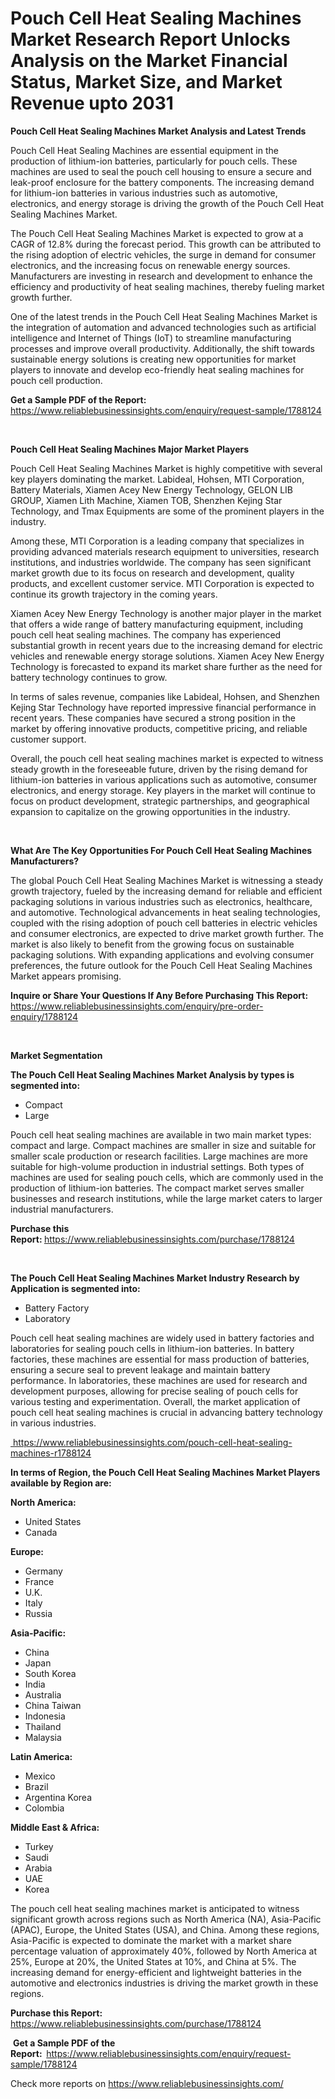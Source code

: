<p><h1>Pouch Cell Heat Sealing Machines Market Research Report Unlocks Analysis on the Market Financial Status, Market Size, and Market Revenue upto 2031</h1></p><p><strong>Pouch Cell Heat Sealing Machines Market Analysis and Latest Trends</strong></p>
<p><p>Pouch Cell Heat Sealing Machines are essential equipment in the production of lithium-ion batteries, particularly for pouch cells. These machines are used to seal the pouch cell housing to ensure a secure and leak-proof enclosure for the battery components. The increasing demand for lithium-ion batteries in various industries such as automotive, electronics, and energy storage is driving the growth of the Pouch Cell Heat Sealing Machines Market.</p><p>The Pouch Cell Heat Sealing Machines Market is expected to grow at a CAGR of 12.8% during the forecast period. This growth can be attributed to the rising adoption of electric vehicles, the surge in demand for consumer electronics, and the increasing focus on renewable energy sources. Manufacturers are investing in research and development to enhance the efficiency and productivity of heat sealing machines, thereby fueling market growth further.</p><p>One of the latest trends in the Pouch Cell Heat Sealing Machines Market is the integration of automation and advanced technologies such as artificial intelligence and Internet of Things (IoT) to streamline manufacturing processes and improve overall productivity. Additionally, the shift towards sustainable energy solutions is creating new opportunities for market players to innovate and develop eco-friendly heat sealing machines for pouch cell production.</p></p>
<p><strong>Get a Sample PDF of the Report:&nbsp;</strong> <a href="https://www.reliablebusinessinsights.com/enquiry/request-sample/1788124">https://www.reliablebusinessinsights.com/enquiry/request-sample/1788124</a></p>
<p>&nbsp;</p>
<p><strong>Pouch Cell Heat Sealing Machines Major Market Players</strong></p>
<p><p>Pouch Cell Heat Sealing Machines Market is highly competitive with several key players dominating the market. Labideal, Hohsen, MTI Corporation, Battery Materials, Xiamen Acey New Energy Technology, GELON LIB GROUP, Xiamen Lith Machine, Xiamen TOB, Shenzhen Kejing Star Technology, and Tmax Equipments are some of the prominent players in the industry.</p><p>Among these, MTI Corporation is a leading company that specializes in providing advanced materials research equipment to universities, research institutions, and industries worldwide. The company has seen significant market growth due to its focus on research and development, quality products, and excellent customer service. MTI Corporation is expected to continue its growth trajectory in the coming years.</p><p>Xiamen Acey New Energy Technology is another major player in the market that offers a wide range of battery manufacturing equipment, including pouch cell heat sealing machines. The company has experienced substantial growth in recent years due to the increasing demand for electric vehicles and renewable energy storage solutions. Xiamen Acey New Energy Technology is forecasted to expand its market share further as the need for battery technology continues to grow.</p><p>In terms of sales revenue, companies like Labideal, Hohsen, and Shenzhen Kejing Star Technology have reported impressive financial performance in recent years. These companies have secured a strong position in the market by offering innovative products, competitive pricing, and reliable customer support.</p><p>Overall, the pouch cell heat sealing machines market is expected to witness steady growth in the foreseeable future, driven by the rising demand for lithium-ion batteries in various applications such as automotive, consumer electronics, and energy storage. Key players in the market will continue to focus on product development, strategic partnerships, and geographical expansion to capitalize on the growing opportunities in the industry.</p></p>
<p>&nbsp;</p>
<p><strong>What Are The Key Opportunities For Pouch Cell Heat Sealing Machines Manufacturers?</strong></p>
<p><p>The global Pouch Cell Heat Sealing Machines Market is witnessing a steady growth trajectory, fueled by the increasing demand for reliable and efficient packaging solutions in various industries such as electronics, healthcare, and automotive. Technological advancements in heat sealing technologies, coupled with the rising adoption of pouch cell batteries in electric vehicles and consumer electronics, are expected to drive market growth further. The market is also likely to benefit from the growing focus on sustainable packaging solutions. With expanding applications and evolving consumer preferences, the future outlook for the Pouch Cell Heat Sealing Machines Market appears promising.</p></p>
<p><strong>Inquire or Share Your Questions If Any Before Purchasing This Report:</strong> <a href="https://www.reliablebusinessinsights.com/enquiry/pre-order-enquiry/1788124">https://www.reliablebusinessinsights.com/enquiry/pre-order-enquiry/1788124</a></p>
<p>&nbsp;</p>
<p><strong>Market Segmentation</strong></p>
<p><strong>The Pouch Cell Heat Sealing Machines Market Analysis by types is segmented into:</strong></p>
<p><ul><li>Compact</li><li>Large</li></ul></p>
<p><p>Pouch cell heat sealing machines are available in two main market types: compact and large. Compact machines are smaller in size and suitable for smaller scale production or research facilities. Large machines are more suitable for high-volume production in industrial settings. Both types of machines are used for sealing pouch cells, which are commonly used in the production of lithium-ion batteries. The compact market serves smaller businesses and research institutions, while the large market caters to larger industrial manufacturers.</p></p>
<p><strong>Purchase this Report:&nbsp;</strong><a href="https://www.reliablebusinessinsights.com/purchase/1788124">https://www.reliablebusinessinsights.com/purchase/1788124</a></p>
<p>&nbsp;</p>
<p><strong>The Pouch Cell Heat Sealing Machines Market Industry Research by Application is segmented into:</strong></p>
<p><ul><li>Battery Factory</li><li>Laboratory</li></ul></p>
<p><p>Pouch cell heat sealing machines are widely used in battery factories and laboratories for sealing pouch cells in lithium-ion batteries. In battery factories, these machines are essential for mass production of batteries, ensuring a secure seal to prevent leakage and maintain battery performance. In laboratories, these machines are used for research and development purposes, allowing for precise sealing of pouch cells for various testing and experimentation. Overall, the market application of pouch cell heat sealing machines is crucial in advancing battery technology in various industries.</p></p>
<p><a href="https://www.reliablebusinessinsights.com/pouch-cell-heat-sealing-machines-r1788124">&nbsp;https://www.reliablebusinessinsights.com/pouch-cell-heat-sealing-machines-r1788124</a></p>
<p><strong>In terms of Region, the Pouch Cell Heat Sealing Machines Market Players available by Region are:</strong></p>
<p>
    <p> <strong> North America: </strong>
        <ul>
            <li>United States</li>
            <li>Canada</li>
        </ul>
        </p> 
    <p> <strong> Europe: </strong>
        <ul>
            <li>Germany</li>
            <li>France</li>
            <li>U.K.</li>
            <li>Italy</li>
            <li>Russia</li>
        </ul>
        </p> 
    <p> <strong> Asia-Pacific: </strong>
        <ul>
            <li>China</li>
            <li>Japan</li>
            <li>South Korea</li>
            <li>India</li>
            <li>Australia</li>
            <li>China Taiwan</li>
            <li>Indonesia</li>
            <li>Thailand</li>
            <li>Malaysia</li>
        </ul>
        </p> 
    <p> <strong> Latin America: </strong>
        <ul>
            <li>Mexico</li>
            <li>Brazil</li>
            <li>Argentina Korea</li>
            <li>Colombia</li>
        </ul>
        </p> 
    <p> <strong> Middle East & Africa: </strong>
        <ul>
            <li>Turkey</li>
            <li>Saudi</li>
            <li>Arabia</li>
            <li>UAE</li>
            <li>Korea</li>
        </ul>
    </p>
    </p>
<p><p>The pouch cell heat sealing machines market is anticipated to witness significant growth across regions such as North America (NA), Asia-Pacific (APAC), Europe, the United States (USA), and China. Among these regions, Asia-Pacific is expected to dominate the market with a market share percentage valuation of approximately 40%, followed by North America at 25%, Europe at 20%, the United States at 10%, and China at 5%. The increasing demand for energy-efficient and lightweight batteries in the automotive and electronics industries is driving the market growth in these regions.</p></p>
<p><strong>Purchase this Report: </strong><a href="https://www.reliablebusinessinsights.com/purchase/1788124">https://www.reliablebusinessinsights.com/purchase/1788124</a></p>
<p>&nbsp;<strong>Get a Sample PDF of the Report:&nbsp;&nbsp;</strong><a href="https://www.reliablebusinessinsights.com/enquiry/request-sample/1788124">https://www.reliablebusinessinsights.com/enquiry/request-sample/1788124</a></p>
<p><strong></strong></p>
<p>Check more reports on <a href="https://www.reliablebusinessinsights.com/">https://www.reliablebusinessinsights.com/</a></p>